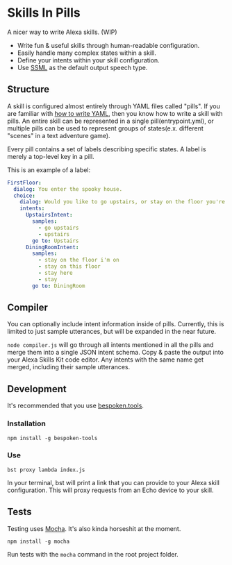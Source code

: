 Skills In Pills
===============

A nicer way to write Alexa skills. (WIP)

- Write fun & useful skills through human-readable configuration.
- Easily handle many complex states within a skill.
- Define your intents within your skill configuration.
- Use [SSML](https://developer.amazon.com/public/solutions/alexa/alexa-skills-kit/docs/speech-synthesis-markup-language-ssml-reference) as the default output speech type.

## Structure

A skill is configured almost entirely through YAML files called "pills".  If you are familiar with [how to write YAML](https://learnxinyminutes.com/docs/yaml/), then you know how to write a skill with pills.  An entire skill can be represented in a single pill(entrypoint.yml), or multiple pills can be used to represent groups of states(e.x. different "scenes" in a text adventure game).

Every pill contains a set of labels describing specific states.  A label is merely a top-level key in a pill.

This is an example of a label:

```yaml
FirstFloor:
  dialog: You enter the spooky house.
  choice:
    dialog: Would you like to go upstairs, or stay on the floor you're on?
    intents:
      UpstairsIntent:
        samples:
          - go upstairs
          - upstairs
        go to: Upstairs
      DiningRoomIntent:
        samples:
          - stay on the floor i'm on
          - stay on this floor
          - stay here
          - stay
        go to: DiningRoom
```

## Compiler

You can optionally include intent information inside of pills.  Currently, this is limited to just sample utterances, but will be expanded in the near future.

`node compiler.js` will go through all intents mentioned in all the pills and merge them into a single JSON intent schema.  Copy & paste the output into your Alexa Skills Kit code editor.  Any intents with the same name get merged, including their sample utterances.

## Development

It's recommended that you use [bespoken.tools](https://bespoken.tools/).

### Installation

`npm install -g bespoken-tools`

### Use

`bst proxy lambda index.js`

In your terminal, bst will print a link that you can provide to your Alexa skill configuration.  This will proxy requests from an Echo device to your skill.

## Tests

Testing uses [Mocha](https://github.com/mochajs/mocha).  It's also kinda horseshit at the moment.

`npm install -g mocha`

Run tests with the `mocha` command in the root project folder.

